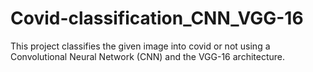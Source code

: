# Covid-classification_CNN_VGG-16
This project classifies the given image into covid or not using a Convolutional Neural Network (CNN) and  the VGG-16 architecture.
